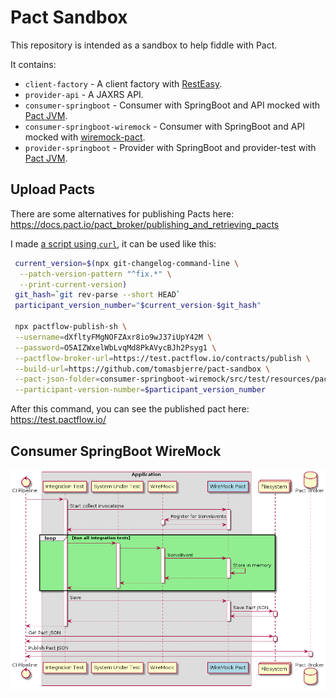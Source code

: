 # Pact Sandbox

This repository is intended as a sandbox to help fiddle with Pact.

It contains:

 - `client-factory` - A client factory with [RestEasy](https://resteasy.dev/).
 - `provider-api` - A JAXRS API.
 - `consumer-springboot` - Consumer with SpringBoot and API mocked with [Pact JVM](https://docs.pact.io/implementation_guides/jvm).
 - `consumer-springboot-wiremock` - Consumer with SpringBoot and API mocked with [wiremock-pact](https://github.com/wiremock/wiremock-pact).
 - `provider-springboot` - Provider with SpringBoot and provider-test with [Pact JVM](https://docs.pact.io/implementation_guides/jvm).

## Upload Pacts

There are some alternatives for publishing Pacts here: https://docs.pact.io/pact_broker/publishing_and_retrieving_pacts

I made [a script using `curl`](https://github.com/tomasbjerre/pactflow-publish-sh), it can be used like this:

```sh
 current_version=$(npx git-changelog-command-line \
  --patch-version-pattern "^fix.*" \
  --print-current-version)
 git_hash=`git rev-parse --short HEAD`
 participant_version_number="$current_version-$git_hash"

 npx pactflow-publish-sh \
 --username=dXfltyFMgNOFZAxr8io9wJ37iUpY42M \
 --password=O5AIZWxelWbLvqMd8PkAVycBJh2Psyg1 \
 --pactflow-broker-url=https://test.pactflow.io/contracts/publish \
 --build-url=https://github.com/tomasbjerre/pact-sandbox \
 --pact-json-folder=consumer-springboot-wiremock/src/test/resources/pact-json \
 --participant-version-number=$participant_version_number
```

After this command, you can see the published pact here: https://test.pactflow.io/

## Consumer SpringBoot WireMock
 
![Pact With WireMock](/docs/pact-with-wiremock.png)